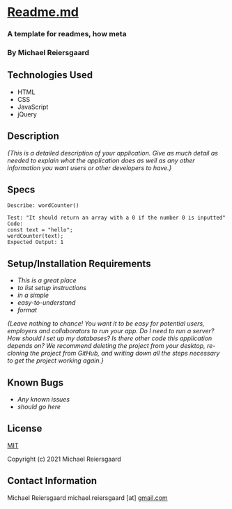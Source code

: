 # [Readme.md](http://readme.md/)

### A template for readmes, how meta

### By Michael Reiersgaard

## Technologies Used

- HTML
- CSS
- JavaScript
- jQuery

## Description

*{This is a detailed description of your application. Give as much detail as needed to explain what the application does as well as any other information you want users or other developers to have.}*

## Specs

```
Describe: wordCounter()

Test: "It should return an array with a 0 if the number 0 is inputted"
Code:
const text = "hello";
wordCounter(text);
Expected Output: 1
```

## Setup/Installation Requirements

- *This is a great place*
- *to list setup instructions*
- *in a simple*
- *easy-to-understand*
- *format*

*{Leave nothing to chance! You want it to be easy for potential users, employers and collaborators to run your app. Do I need to run a server? How should I set up my databases? Is there other code this application depends on? We recommend deleting the project from your desktop, re-cloning the project from GitHub, and writing down all the steps necessary to get the project working again.}*

## Known Bugs

- *Any known issues*
- *should go here*

## License

[MIT](https://en.wikipedia.org/wiki/MIT_License)

Copyright (c) 2021 Michael Reiersgaard

## Contact Information

Michael Reiersgaard michael.reiersgaard [at] [gmail.com](http://gmail.com/)